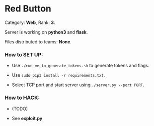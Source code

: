 # Red Button

Category: **Web**, Rank: **3**.

Server is working on **python3** and **flask**.

Files distributed to teams: **None**.

### How to SET UP:
 
 - Use `./run_me_to_generate_tokens.sh` to generate tokens and flags.
 
 - Use `sudo pip3 install -r requirements.txt`.
 
 - Select TCP port and start server using `./server.py --port PORT`.

### How to HACK:

 - (TODO)

 - See **exploit.py**
